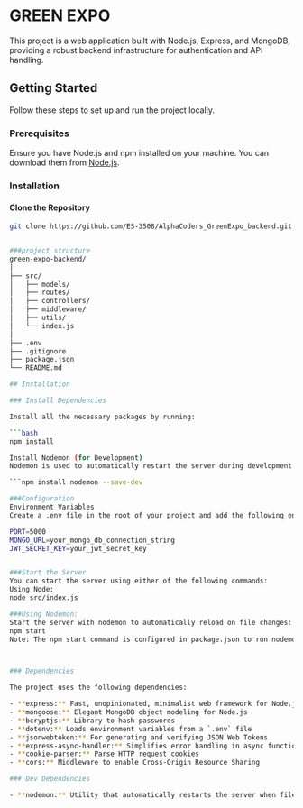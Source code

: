 # GREEN EXPO

This project is a web application built with Node.js, Express, and MongoDB, providing a robust backend infrastructure for authentication and API handling.

## Getting Started

Follow these steps to set up and run the project locally.

### Prerequisites

Ensure you have Node.js and npm installed on your machine. You can download them from [Node.js](https://nodejs.org/).

### Installation

#### Clone the Repository

```bash
git clone https://github.com/ES-3508/AlphaCoders_GreenExpo_backend.git


###project structure
green-expo-backend/
│
├── src/
│   ├── models/
│   ├── routes/
│   ├── controllers/
│   ├── middleware/
│   ├── utils/
│   └── index.js
│
├── .env
├── .gitignore
├── package.json
└── README.md

## Installation

### Install Dependencies

Install all the necessary packages by running:

```bash
npm install

Install Nodemon (for Development)
Nodemon is used to automatically restart the server during development when file changes are detected. Install it as a development dependency:

```npm install nodemon --save-dev

###Configuration
Environment Variables
Create a .env file in the root of your project and add the following environment variables:

PORT=5000
MONGO_URL=your_mongo_db_connection_string
JWT_SECRET_KEY=your_jwt_secret_key


###Start the Server
You can start the server using either of the following commands:
Using Node:
node src/index.js

###Using Nodemon:
Start the server with nodemon to automatically reload on file changes:
npm start
Note: The npm start command is configured in package.json to run nodemon.



### Dependencies

The project uses the following dependencies:

- **express:** Fast, unopinionated, minimalist web framework for Node.js
- **mongoose:** Elegant MongoDB object modeling for Node.js
- **bcryptjs:** Library to hash passwords
- **dotenv:** Loads environment variables from a `.env` file
- **jsonwebtoken:** For generating and verifying JSON Web Tokens
- **express-async-handler:** Simplifies error handling in async functions
- **cookie-parser:** Parse HTTP request cookies
- **cors:** Middleware to enable Cross-Origin Resource Sharing

### Dev Dependencies

- **nodemon:** Utility that automatically restarts the server when file changes are detected
